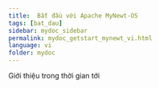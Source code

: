 ```yaml
---
title:  Bắt đầu với Apache MyNewt-OS
tags: [bat_dau]
sidebar: mydoc_sidebar
permalink: mydoc_getstart_mynewt_vi.html
language: vi
folder: mydoc
---
```


Giới thiệu trong thời gian tới 